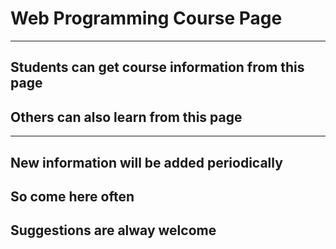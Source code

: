 # Web Programming Course Page
***
## Students can get course information from this page
## Others can also learn from this page
***
## New information will be added periodically
## So come here often
## Suggestions are alway welcome

